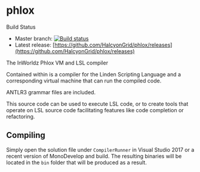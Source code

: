 # phlox

Build Status
* Master branch: [![Build status](https://ci.appveyor.com/api/projects/status/3lktfajt8jwkjdfi/branch/master?svg=true)](https://ci.appveyor.com/project/HalcyonGrid/phlox/branch/master)
* Latest release: [https://github.com/HalcyonGrid/phlox/releases](https://github.com/HalcyonGrid/phlox/releases)

The InWorldz Phlox VM and LSL compiler

Contained within is a compiler for the Linden Scripting Language and a corresponding virtual machine that can run the compiled code.

ANTLR3 grammar files are included.

This source code can be used to execute LSL code, or to create tools that operate on LSL source code facilitating features like code completion or refactoring.


## Compiling

Simply open the solution file under `CompilerRunner` in Visual Studio 2017 or a recent version of MonoDevelop and build.  The resulting binaries will be located in the `bin` folder that will be produced as a result.
